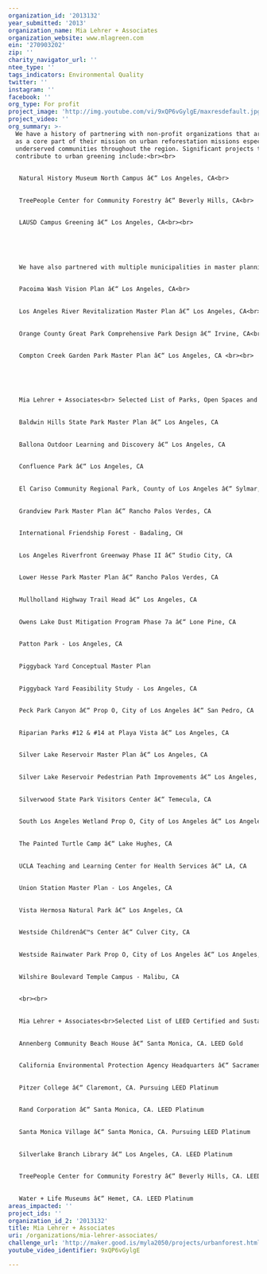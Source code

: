 ```yaml
---
organization_id: '2013132'
year_submitted: '2013'
organization_name: Mia Lehrer + Associates
organization_website: www.mlagreen.com
ein: '270903202'
zip: ''
charity_navigator_url: ''
ntee_type: ''
tags_indicators: Environmental Quality
twitter: ''
instagram: ''
facebook: ''
org_type: For profit
project_image: 'http://img.youtube.com/vi/9xQP6vGylgE/maxresdefault.jpg'
project_video: ''
org_summary: >-
  We have a history of partnering with non-profit organizations that are focused
  as a core part of their mission on urban reforestation missions especially in
  underserved communities throughout the region. Significant projects that
  contribute to urban greening include:<br><br>
   
   
   Natural History Museum North Campus â€“ Los Angeles, CA<br>
   
   
   TreePeople Center for Community Forestry â€“ Beverly Hills, CA<br>
   
   
   LAUSD Campus Greening â€“ Los Angeles, CA<br><br>
   
   
   
   
   
   We have also partnered with multiple municipalities in master planning efforts that can be developed over time, directly relating to urban greening and infrastructural greening. Examples include the following:<br><br>
   
   
   Pacoima Wash Vision Plan â€“ Los Angeles, CA<br>
   
   
   Los Angeles River Revitalization Master Plan â€“ Los Angeles, CA<br>
   
   
   Orange County Great Park Comprehensive Park Design â€“ Irvine, CA<br>
   
   
   Compton Creek Garden Park Master Plan â€“ Los Angeles, CA <br><br>
   
   
   
   
   
   Mia Lehrer + Associates<br> Selected List of Parks, Open Spaces and Recreation Facilities:<br>
   
   
   Baldwin Hills State Park Master Plan â€“ Los Angeles, CA
   
   
   Ballona Outdoor Learning and Discovery â€“ Los Angeles, CA
   
   
   Confluence Park â€“ Los Angeles, CA
   
   
   El Cariso Community Regional Park, County of Los Angeles â€“ Sylmar, CA
   
   
   Grandview Park Master Plan â€“ Rancho Palos Verdes, CA 
   
   
   International Friendship Forest - Badaling, CH
   
   
   Los Angeles Riverfront Greenway Phase II â€“ Studio City, CA
   
   
   Lower Hesse Park Master Plan â€“ Rancho Palos Verdes, CA
   
   
   Mullholland Highway Trail Head â€“ Los Angeles, CA
   
   
   Owens Lake Dust Mitigation Program Phase 7a â€“ Lone Pine, CA
   
   
   Patton Park - Los Angeles, CA
   
   
   Piggyback Yard Conceptual Master Plan
   
   
   Piggyback Yard Feasibility Study - Los Angeles, CA 
   
   
   Peck Park Canyon â€“ Prop O, City of Los Angeles â€“ San Pedro, CA 
   
   
   Riparian Parks #12 & #14 at Playa Vista â€“ Los Angeles, CA
   
   
   Silver Lake Reservoir Master Plan â€“ Los Angeles, CA
   
   
   Silver Lake Reservoir Pedestrian Path Improvements â€“ Los Angeles, CA
   
   
   Silverwood State Park Visitors Center â€“ Temecula, CA
   
   
   South Los Angeles Wetland Prop O, City of Los Angeles â€“ Los Angeles, CA
   
   
   The Painted Turtle Camp â€“ Lake Hughes, CA
   
   
   UCLA Teaching and Learning Center for Health Services â€“ LA, CA
   
   
   Union Station Master Plan - Los Angeles, CA
   
   
   Vista Hermosa Natural Park â€“ Los Angeles, CA
   
   
   Westside Childrenâ€™s Center â€“ Culver City, CA
   
   
   Westside Rainwater Park Prop O, City of Los Angeles â€“ Los Angeles, CA
   
   
   Wilshire Boulevard Temple Campus - Malibu, CA
   
   
   <br><br>
   
   
   Mia Lehrer + Associates<br>Selected List of LEED Certified and Sustainable Projects:<br>
   
   
   Annenberg Community Beach House â€“ Santa Monica, CA. LEED Gold
   
   
   California Environmental Protection Agency Headquarters â€“ Sacramento, CA. LEED Platinum
   
   
   Pitzer College â€“ Claremont, CA. Pursuing LEED Platinum
   
   
   Rand Corporation â€“ Santa Monica, CA. LEED Platinum
   
   
   Santa Monica Village â€“ Santa Monica, CA. Pursuing LEED Platinum
   
   
   Silverlake Branch Library â€“ Los Angeles, CA. LEED Platinum
   
   
   TreePeople Center for Community Forestry â€“ Beverly Hills, CA. LEED Platinum
   
   
   Water + Life Museums â€“ Hemet, CA. LEED Platinum
areas_impacted: ''
project_ids: ''
organization_id_2: '2013132'
title: Mia Lehrer + Associates
uri: /organizations/mia-lehrer-associates/
challenge_url: 'http://maker.good.is/myla2050/projects/urbanforest.html'
youtube_video_identifier: 9xQP6vGylgE

---
```

